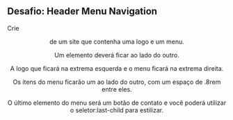 ## Desafio: Header Menu Navigation
Crie <header> de um site que contenha uma logo e um menu.

Um elemento deverá ficar ao lado do outro.

A logo que ficará na extrema esquerda e o menu ficará na extrema direita.

Os itens do menu ficarão um ao lado do outro, com um espaço de .8rem entre eles.

O último elemento do menu será um botão de contato e você poderá utilizar o seletor:last-child para estilizar.